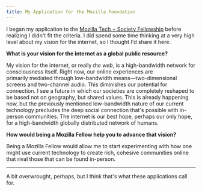 ```yaml
---
title: My Application for the Mozilla Foundation
---
```


I began my application to the [Mozilla Tech + Society Fellowship](https://foundation.mozilla.org/en/what-we-fund/fellowships/fellows-for-tech-and-society/) before realizing I didn't fit the criteria. I did spend some time thinking at a very high level about my vision for the internet, so I thought I'd share it here.

**What is your vision for the internet as a global public resource?**

My vision for the internet, or really *the web*, is a high-bandwidth network for consciousness itself. Right now, our online experiences are primarily mediated through low-bandwidth means—two-dimensional screens and two-channel audio. This diminishes our potential for connection. I see a future in which our societies are completely reshaped to be based not on geography, but shared values. This is already happening now, but the previously mentioned low-bandwidth nature of our current technology precludes the deep social connection that's possible with in-person communities. The internet is our best hope, perhaps our only hope, for a high-bandwidth globally distributed network of humans.

**How would being a Mozilla Fellow help you to advance that vision?**

Being a Mozilla Fellow would allow me to start experimenting with how one might use current technology to create rich, cohesive communities online that rival those that can be found in-person.

---

A bit overwrought, perhaps, but I think that's what these applications call for.

